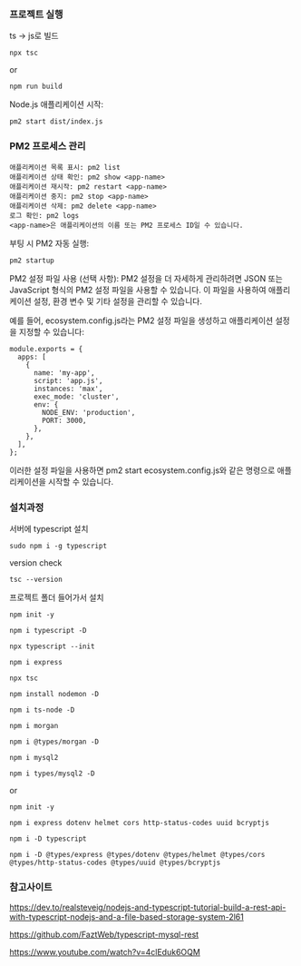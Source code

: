 ### 프로젝트 실행
ts -> js로 빌드
```shell
npx tsc
```
or
```shell
npm run build
```

Node.js 애플리케이션 시작:
```shell
pm2 start dist/index.js
```


### PM2 프로세스 관리
```shell
애플리케이션 목록 표시: pm2 list
애플리케이션 상태 확인: pm2 show <app-name>
애플리케이션 재시작: pm2 restart <app-name>
애플리케이션 중지: pm2 stop <app-name>
애플리케이션 삭제: pm2 delete <app-name>
로그 확인: pm2 logs
<app-name>은 애플리케이션의 이름 또는 PM2 프로세스 ID일 수 있습니다.
```

부팅 시 PM2 자동 실행:
```shell
pm2 startup
```

PM2 설정 파일 사용 (선택 사항):
PM2 설정을 더 자세하게 관리하려면 JSON 또는 JavaScript 형식의 PM2 설정 파일을 사용할 수 있습니다. 이 파일을 사용하여 애플리케이션 설정, 환경 변수 및 기타 설정을 관리할 수 있습니다.

예를 들어, ecosystem.config.js라는 PM2 설정 파일을 생성하고 애플리케이션 설정을 지정할 수 있습니다:
```shell
module.exports = {
  apps: [
    {
      name: 'my-app',
      script: 'app.js',
      instances: 'max',
      exec_mode: 'cluster',
      env: {
        NODE_ENV: 'production',
        PORT: 3000,
      },
    },
  ],
};
```
이러한 설정 파일을 사용하면 pm2 start ecosystem.config.js와 같은 명령으로 애플리케이션을 시작할 수 있습니다.


### 설치과정

서버에 typescript 설치
```shell
sudo npm i -g typescript
```

version check
```shell
tsc --version
```

프로젝트 폴더 들어가서 설치
```shell
npm init -y

npm i typescript -D

npx typescript --init

npm i express

npx tsc

npm install nodemon -D

npm i ts-node -D

npm i morgan

npm i @types/morgan -D

npm i mysql2

npm i types/mysql2 -D
```
or
```shell
npm init -y

npm i express dotenv helmet cors http-status-codes uuid bcryptjs

npm i -D typescript

npm i -D @types/express @types/dotenv @types/helmet @types/cors @types/http-status-codes @types/uuid @types/bcryptjs
```


### 참고사이트

https://dev.to/realsteveig/nodejs-and-typescript-tutorial-build-a-rest-api-with-typescript-nodejs-and-a-file-based-storage-system-2l61

https://github.com/FaztWeb/typescript-mysql-rest

https://www.youtube.com/watch?v=4clEduk6OQM